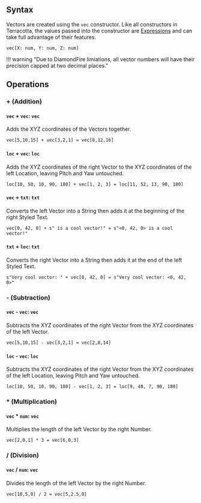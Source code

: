 ## Syntax
Vectors are created using the `vec` constructor. Like all constructors in Terracotta, the values passed into the constructor are [Expressions](../language_features/expressions.md) and can take full advantage of their features.

```tc
vec[X: num, Y: num, Z: num]
```

!!! warning "Due to DiamondFire limiations, all vector numbers will have their precision capped at two decimal places."

## Operations

### + (Addition)

#### `vec` + `vec`: `vec`
Adds the XYZ coordinates of the Vectors together.
```tc
vec[5,10,15] + vec[3,2,1] = vec[8,12,16]
```

#### `loc` + `vec`: `loc`
Adds the XYZ coordinates of the right Vector to the XYZ coordinates of the left Location, leaving Pitch and Yaw untouched.
```tc
loc[10, 50, 10, 90, 180] + vec[1, 2, 3] = loc[11, 52, 13, 90, 180]
```

#### `vec` + `txt`: `txt`
Converts the left Vector into a String then adds it at the beginning of the right Styled Text.
```tc
vec[0, 42, 0] + s" is a cool vector!" = s"<0, 42, 0> is a cool vector!"
```

#### `txt` + `loc`: `txt`
Converts the right Vector into a String then adds it at the end of the left Styled Text.
```tc
s"Very cool vector: " + vec[0, 42, 0] = s"Very cool vector: <0, 42, 0>"
```

### - (Subtraction)

#### `vec` - `vec`: `vec`
Subtracts the XYZ coordinates of the right Vector from the XYZ coordinates of the left Vector.
```tc
vec[5,10,15] - vec[3,2,1] = vec[2,8,14]
```

#### `loc` - `vec`: `loc`
Subtracts the XYZ coordinates of the right Vector from the XYZ coordinates of the left Location, leaving Pitch and Yaw untouched.
```tc
loc[10, 50, 10, 90, 180] - vec[1, 2, 3] = loc[9, 48, 7, 90, 180]
```

### * (Multiplication)

#### `vec` * `num`: `vec`
Multiplies the length of the left Vector by the right Number.
```tc
vec[2,0,1] * 3 = vec[6,0,3]
```

### / (Division)

#### `vec` / `num`: `vec`
Divides the length of the left Vector by the right Number.
```tc
vec[10,5,0] / 2 = vec[5,2.5,0]
```